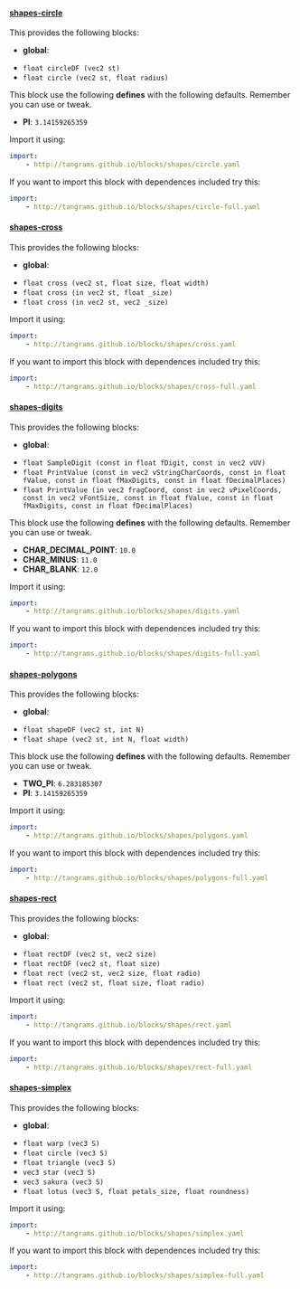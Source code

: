 

#### [shapes-circle](https://github.com/tangrams/blocks/blob/gh-pages/shapes/circle.yaml)

This provides the following blocks:

- **global**:
 + `float circleDF (vec2 st) `
 + `float circle (vec2 st, float radius) `

This block use the following **defines** with the following defaults. Remember you can use or tweak.
 - **PI**: ```3.14159265359```


Import it using:

```yaml
import:
    - http://tangrams.github.io/blocks/shapes/circle.yaml
```




If you want to import this block with dependences included try this:

```yaml
import:
    - http://tangrams.github.io/blocks/shapes/circle-full.yaml
```




#### [shapes-cross](https://github.com/tangrams/blocks/blob/gh-pages/shapes/cross.yaml)

This provides the following blocks:

- **global**:
 + `float cross (vec2 st, float size, float width) `
 + `float cross (in vec2 st, float _size) `
 + `float cross (in vec2 st, vec2 _size) `

Import it using:

```yaml
import:
    - http://tangrams.github.io/blocks/shapes/cross.yaml
```




If you want to import this block with dependences included try this:

```yaml
import:
    - http://tangrams.github.io/blocks/shapes/cross-full.yaml
```




#### [shapes-digits](https://github.com/tangrams/blocks/blob/gh-pages/shapes/digits.yaml)

This provides the following blocks:

- **global**:
 + `float SampleDigit (const in float fDigit, const in vec2 vUV) `
 + `float PrintValue (const in vec2 vStringCharCoords, const in float fValue, const in float fMaxDigits, const in float fDecimalPlaces) `
 + `float PrintValue (in vec2 fragCoord, const in vec2 vPixelCoords, const in vec2 vFontSize, const in float fValue, const in float fMaxDigits, const in float fDecimalPlaces) `

This block use the following **defines** with the following defaults. Remember you can use or tweak.
 - **CHAR_DECIMAL_POINT**: ```10.0```
 - **CHAR_MINUS**: ```11.0```
 - **CHAR_BLANK**: ```12.0```


Import it using:

```yaml
import:
    - http://tangrams.github.io/blocks/shapes/digits.yaml
```




If you want to import this block with dependences included try this:

```yaml
import:
    - http://tangrams.github.io/blocks/shapes/digits-full.yaml
```




#### [shapes-polygons](https://github.com/tangrams/blocks/blob/gh-pages/shapes/polygons.yaml)

This provides the following blocks:

- **global**:
 + `float shapeDF (vec2 st, int N) `
 + `float shape (vec2 st, int N, float width) `

This block use the following **defines** with the following defaults. Remember you can use or tweak.
 - **TWO_PI**: ```6.283185307```
 - **PI**: ```3.14159265359```


Import it using:

```yaml
import:
    - http://tangrams.github.io/blocks/shapes/polygons.yaml
```




If you want to import this block with dependences included try this:

```yaml
import:
    - http://tangrams.github.io/blocks/shapes/polygons-full.yaml
```




#### [shapes-rect](https://github.com/tangrams/blocks/blob/gh-pages/shapes/rect.yaml)

This provides the following blocks:

- **global**:
 + `float rectDF (vec2 st, vec2 size) `
 + `float rectDF (vec2 st, float size) `
 + `float rect (vec2 st, vec2 size, float radio) `
 + `float rect (vec2 st, float size, float radio) `

Import it using:

```yaml
import:
    - http://tangrams.github.io/blocks/shapes/rect.yaml
```




If you want to import this block with dependences included try this:

```yaml
import:
    - http://tangrams.github.io/blocks/shapes/rect-full.yaml
```




#### [shapes-simplex](https://github.com/tangrams/blocks/blob/gh-pages/shapes/simplex.yaml)

This provides the following blocks:

- **global**:
 + `float warp (vec3 S) `
 + `float circle (vec3 S) `
 + `float triangle (vec3 S) `
 + `vec3 star (vec3 S) `
 + `vec3 sakura (vec3 S) `
 + `float lotus (vec3 S, float petals_size, float roundness) `

Import it using:

```yaml
import:
    - http://tangrams.github.io/blocks/shapes/simplex.yaml
```




If you want to import this block with dependences included try this:

```yaml
import:
    - http://tangrams.github.io/blocks/shapes/simplex-full.yaml
```



